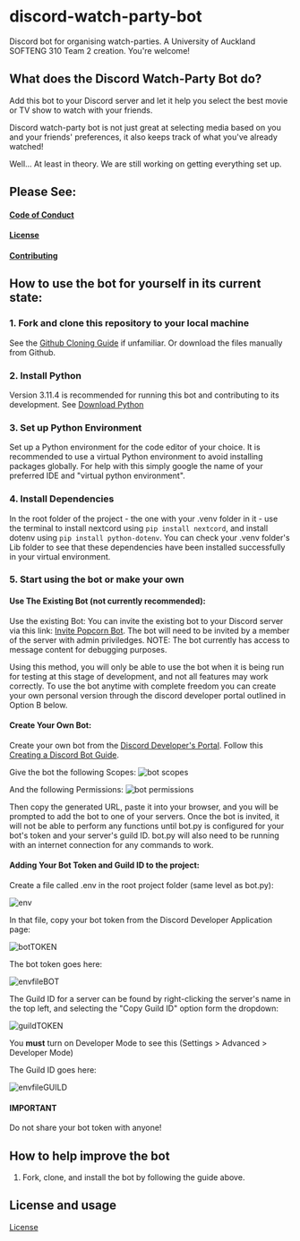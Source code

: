 # discord-watch-party-bot
Discord bot for organising watch-parties. A University of Auckland SOFTENG 310 Team 2 creation. You're welcome!

## What does the Discord Watch-Party Bot do?
Add this bot to your Discord server and let it help you select the best movie or TV show to watch with your friends.

Discord watch-party bot is not just great at selecting media based on you and your friends' preferences, it also keeps track of what you've already watched!

Well... At least in theory. We are still working on getting everything set up.

## Please See:
#### [Code of Conduct](CODE_OF_CONDUCT.md)
#### [License](LICENSE)
#### [Contributing](CONTRIBUTING.md)

## How to use the bot for yourself in its current state:

### 1. Fork and clone this repository to your local machine
See the [Github Cloning Guide](https://docs.github.com/en/repositories/creating-and-managing-repositories/cloning-a-repository) if unfamiliar. Or download the files manually from Github.
### 2. Install Python
Version 3.11.4 is recommended for running this bot and contributing to its development. See [Download Python](https://www.python.org/downloads/)
### 3. Set up Python Environment
Set up a Python environment for the code editor of your choice. It is recommended to use a virtual Python environment to avoid installing packages globally. For help with this simply google the name of your preferred IDE and "virtual python environment".
### 4. Install Dependencies
In the root folder of the project - the one with your .venv folder in it - use the terminal to install nextcord using `pip install nextcord`, and install dotenv using `pip install python-dotenv`. You can check your .venv folder's Lib folder to see that these dependencies have been installed successfully in your virtual environment.
### 5. Start using the bot or make your own
#### Use The Existing Bot (not currently recommended):
Use the existing Bot: You can invite the existing bot to your Discord server via this link: [Invite Popcorn Bot](https://discord.com/api/oauth2/authorize?client_id=1138633131432366194&permissions=18685255740480&scope=bot%20applications.commands). The bot will need to be invited by a member of the server with admin priviledges. NOTE: The bot currently has access to message content for debugging purposes.

Using this method, you will only be able to use the bot when it is being run for testing at this stage of development, and not all features may work correctly. To use the bot anytime with complete freedom you can create your own personal version through the discord developer portal outlined in Option B below.
#### Create Your Own Bot:
Create your own bot from the [Discord Developer's Portal](https://discord.com/developers/docs/intro). Follow this [Creating a Discord Bot Guide](https://www.ionos.com/digitalguide/server/know-how/creating-discord-bot/).

Give the bot the following Scopes:
![bot scopes](https://github.com/mattysteves/discord-watch-party-bot/assets/39393161/1d23b1c5-4095-44a7-9877-ccd746bed773)

And the following Permissions:
![bot permissions](https://github.com/mattysteves/discord-watch-party-bot/assets/39393161/b84481a3-8be4-4d19-a8ed-2e79128e3352)

Then copy the generated URL, paste it into your browser, and you will be prompted to add the bot to one of your servers. Once the bot is invited, it will not be able to perform any functions until bot.py is configured for your bot's token and your server's guild ID. bot.py will also need to be running with an internet connection for any commands to work.

#### Adding Your Bot Token and Guild ID to the project:
Create a file called .env in the root project folder (same level as bot.py):

![env](https://github.com/mattysteves/discord-watch-party-bot/assets/39393161/e5ea59ca-0fbd-46e3-9bbe-d273094fff6d)

In that file, copy your bot token from the Discord Developer Application page:

![botTOKEN](https://github.com/mattysteves/discord-watch-party-bot/assets/39393161/17c563bc-bf83-45fe-87a4-106d4aafff3e)

The bot token goes here:

![envfileBOT](https://github.com/mattysteves/discord-watch-party-bot/assets/39393161/7725b15e-7f60-4caa-94cf-98b8b22e5407)

The Guild ID for a server can be found by right-clicking the server's name in the top left, and selecting the "Copy Guild ID" option form the dropdown:

![guildTOKEN](https://github.com/mattysteves/discord-watch-party-bot/assets/39393161/6cfcec40-c7be-4363-9614-10b9ad4f3481)

You **must** turn on Developer Mode to see this (Settings > Advanced > Developer Mode)

The Guild ID goes here:

![envfileGUILD](https://github.com/mattysteves/discord-watch-party-bot/assets/39393161/7301a59e-144a-46b0-8e05-2dbdbe50833a)

#### IMPORTANT
Do not share your bot token with anyone!

## How to help improve the bot
1. Fork, clone, and install the bot by following the guide above.
## License and usage
[License](LICENSE)
